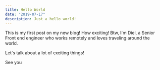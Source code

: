 ```yaml
---
title: Hello World
date: "2019-07-17"
description: Just a hello world!
---
```


This is my first post on my new blog! How exciting! Btw, I'm Diel, a Senior Front end engineer who works remotely and loves traveling around the world.

Let's talk about a lot of exciting things!

See you


